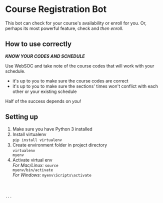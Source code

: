 # Course Registration Bot

This bot can check for your course's availability or enroll for you. Or, perhaps its most powerful feature, check and *then enroll.*

## How to use correctly

***KNOW YOUR CODES AND SCHEDULE***

Use WebSOC and take note of the course codes that will work with your schedule.

- it's up to you to make sure the course codes are correct
- it's up to you to make sure the sections' times won't conflict with each other or your existing schedule

Half of the success depends on *you!*

## Setting up

1. Make sure you have Python 3 installed
2. Install virtualenv
    <br><code>pip install virtualenv</code>
3. Create environment folder in project directory
    <br><code>virtualenv myenv</code>
4. Activate virtual env
    <br>*For Mac/Linux:* <code>source myenv/bin/activate</code>
    <br>*For Windows:* <code>myenv\Scripts\activate

...

